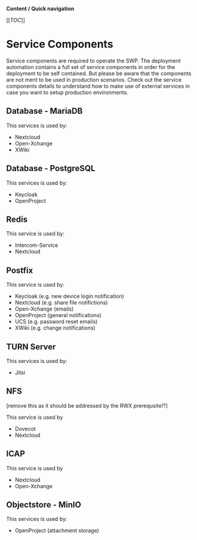 <!--
SPDX-FileCopyrightText: 2023 Bundesministerium des Innern und für Heimat, PG ZenDiS "Projektgruppe für Aufbau ZenDiS"

SPDX-License-Identifier: Apache-2.0
-->
**Content / Quick navigation**

[[_TOC_]]

# Service Components

Service components are required to operate the SWP. The deployment automation contains a full set of service components in order for the deployment to be self contained. But please be aware that the components are not ment to be used in production scenarios. Check out the service components details to understand how to make use of external services in case you want to setup production environments.

## Database - MariaDB

This services is used by:
- Nextcloud
- Open-Xchange
- XWiki

## Database - PostgreSQL

This services is used by:
- Keycloak
- OpenProject

## Redis

This service is used by:
- Intercom-Service
- Nextcloud

## Postfix

This service is used by:
- Keycloak (e.g. new device login notification)
- Nextcloud (e.g. share file notifictions)
- Open-Xchange (emails)
- OpenProject (general notifications)
- UCS (e.g. password reset emails)
- XWiki (e.g. change notifications)

## TURN Server

This services is used by:
- Jitsi

## NFS

[remove this as it should be addressed by the RWX prerequsite!?]

This service is used by
- Dovecot
- Nextcloud

## ICAP

This service is used by
- Nextcloud
- Open-Xchange

## Objectstore - MinIO

This services is used by:
- OpenProject (attachment storage)
